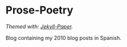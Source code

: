 # Prose-Poetry
*Themed with: [Jekyll-Paper](https://github.com/ghosind/Jekyll-Paper).*

Blog containing my 2010 blog posts in Spanish.
